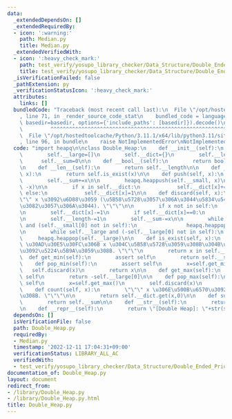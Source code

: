 ```yaml
---
data:
  _extendedDependsOn: []
  _extendedRequiredBy:
  - icon: ':warning:'
    path: Median.py
    title: Median.py
  _extendedVerifiedWith:
  - icon: ':heavy_check_mark:'
    path: test_verify/yosupo_library_checker/Data_Structure/Double_Ended_Priority_Queue-Double_Heap.test.py
    title: test_verify/yosupo_library_checker/Data_Structure/Double_Ended_Priority_Queue-Double_Heap.test.py
  _isVerificationFailed: false
  _pathExtension: py
  _verificationStatusIcon: ':heavy_check_mark:'
  attributes:
    links: []
  bundledCode: "Traceback (most recent call last):\n  File \"/opt/hostedtoolcache/Python/3.11.1/x64/lib/python3.11/site-packages/onlinejudge_verify/documentation/build.py\"\
    , line 71, in _render_source_code_stat\n    bundled_code = language.bundle(stat.path,\
    \ basedir=basedir, options={'include_paths': [basedir]}).decode()\n          \
    \         ^^^^^^^^^^^^^^^^^^^^^^^^^^^^^^^^^^^^^^^^^^^^^^^^^^^^^^^^^^^^^^^^^^^^^^^^^^^^^^^^^\n\
    \  File \"/opt/hostedtoolcache/Python/3.11.1/x64/lib/python3.11/site-packages/onlinejudge_verify/languages/python.py\"\
    , line 96, in bundle\n    raise NotImplementedError\nNotImplementedError\n"
  code: "import heapq\n\nclass Double_Heap:\n    def __init__(self):\n        self.__small=[]\n\
    \        self.__large=[]\n        self.__dict={}\n        self.__length=0\n  \
    \      self.__sum=0\n\n    def __bool__(self):\n        return bool(self.__length)\n\
    \n    def __len__(self):\n        return self.__length\n\n    def __contains__(self,\
    \ x):\n        return self.is_exist(x)\n\n    def push(self, x):\n        self.__length+=1\n\
    \        self.__sum+=x\n\n        heapq.heappush(self.__small, x)\n        heapq.heappush(self.__large,\
    \ -x)\n\n        if x in self.__dict:\n            self.__dict[x]+=1\n       \
    \ else:\n            self.__dict[x]=1\n\n    def discard(self, x):\n        \"\
    \"\" x \u3092\u6D88\u3059 (\u5B58\u5728\u3057\u306A\u3044\u5834\u5408\u306F\u4F55\
    \u3082\u3057\u306A\u3044). \"\"\"\n\n        if x not in self:\n            return\n\
    \n        self.__dict[x]-=1\n        if self.__dict[x]==0:\n            del self.__dict[x]\n\
    \n        self.__length-=1\n        self.__sum-=x\n\n        while self.__small\
    \ and (self.__small[0] not in self):\n                heapq.heappop(self.__small)\n\
    \n        while self.__large and (-self.__large[0] not in self):\n           \
    \     heapq.heappop(self.__large)\n\n    def is_exist(self, x):\n        \"\"\"\
    \ \u30AD\u30E5\u30FC\u306B x \u304C\u5B58\u5728\u3059\u308B\u304B\u3069\u3046\u304B\
    \u3092\u5224\u5B9A\u3059\u308B. \"\"\"\n        return x in self.__dict\n\n  \
    \  def get_min(self):\n        assert self\n        return self.__small[0]\n\n\
    \    def pop_min(self):\n        assert self\n        x=self.get_min()\n     \
    \   self.discard(x)\n        return x\n\n    def get_max(self):\n        assert\
    \ self\n        return -self.__large[0]\n\n    def pop_max(self):\n        assert\
    \ self\n        x=self.get_max()\n        self.discard(x)\n        return x\n\n\
    \    def count(self, x):\n        \"\"\" x \u306E\u500B\u6570\u3092\u6C42\u3081\
    \u308B. \"\"\"\n\n        return self.__dict.get(x,0)\n\n    def sum(self):\n\
    \        return self.__sum\n\n    def __str__(self):\n        return str(self.__dict)\n\
    \n    def __repr__(self):\n        return \"[Double Heap]: \"+str(self)\n"
  dependsOn: []
  isVerificationFile: false
  path: Double_Heap.py
  requiredBy:
  - Median.py
  timestamp: '2022-12-11 17:04:31+09:00'
  verificationStatus: LIBRARY_ALL_AC
  verifiedWith:
  - test_verify/yosupo_library_checker/Data_Structure/Double_Ended_Priority_Queue-Double_Heap.test.py
documentation_of: Double_Heap.py
layout: document
redirect_from:
- /library/Double_Heap.py
- /library/Double_Heap.py.html
title: Double_Heap.py
---
```


